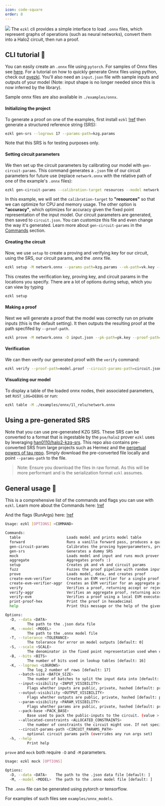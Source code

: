 ```yaml
---
icon: code-square
order: 8
---
```

![](../assets/cli.png) 
The `ezkl` cli provides a simple interface to load `.onnx` files, which represent graphs of operations (such as neural networks), convert them into a Halo2 circuit, then run a proof.

## CLI tutorial 👾

You can easily create an `.onnx` file using `pytorch`. For samples of Onnx files see [here](https://github.com/onnx/models). For a tutorial on how to quickly generate Onnx files using python, check out [pyezkl](https://github.com/zkonduit/pyezkl). You'll also need an `input.json` file with sample inputs and outputs of your model (Note: input shape is no longer needed since this is now inferred by the library).

Sample onnx files are also available in `./examples/onnx`.
#### Initializing the project
To generate a proof on one of the examples, first install `ezkl` 
[!ref](/getting_started)
then generate a structured reference string (SRS):
```bash
ezkl gen-srs --logrows 17 --params-path=kzg.params
```
Note that this SRS is for testing purposes only. 

#### Setting circuit parameters
We then set up the circuit parameters by calibrating our model with `gen-circuit-params`. This command generates a `.json` file of our circuit parameters for future use (replace `network.onnx` with the relative path of one of the example's `.onnx` files):
```bash
ezkl gen-circuit-params --calibration-target resources --model network.onnx --circuit-params-path circuit.json
```
In this example, we will set the `calibration-target` to **"resources"** so that we can optimize for CPU and memory usage. The other option is **"accuracy"**, which optimizes for accuracy given the fixed point representation of the input model. Our circuit parameters are generated, then saved to `circuit.json`. You can customize this file and even change the way it's generated. Learn more about `gen-circuit-params` in the [Commands](https://docs.ezkl.xyz/about_ezkl/commands/) section. 

#### Creating the circuit
Now, we use `setup` to create a proving and verifying key for our circuit, using the SRS, our circuit params, and the .onnx file. 

```bash
ezkl setup -M network.onnx --params-path=kzg.params --vk-path=vk.key --pk-path=pk.key --circuit-params-path=circuit.json
```
This creates the verification key, proving key, and circuit params in the locations you specify. There are a lot of options during setup, which you can view by typing
```bash
ezkl setup 
```

#### Making a proof
Next we will generate a proof that the model was correctly run on private inputs (this is the default setting). It then outputs the resulting proof at the path specfifed by `--proof-path`.

```bash
ezkl prove -M network.onnx -D input.json --pk-path=pk.key --proof-path=model.proof --params-path=kzg.params --circuit-params-path=circuit.json
```

#### Verification
We can then verify our generated proof with the `verify` command:
```bash
ezkl verify --proof-path=model.proof --circuit-params-path=circuit.json --vk-path=vk.key --params-path=kzg.params
```

#### Visualizing our model
To display a table of the loaded onnx nodes, their associated parameters, set `RUST_LOG=DEBUG` or run:

```bash
ezkl table -M ./examples/onnx/1l_relu/network.onnx
```

## Using a pre-generated SRS

Note that you can use pre-generated KZG SRS. These SRS can be converted to a format that is ingestable by the `pse/halo2` prover `ezkl` uses by leveraging [han0110/halo2-kzg-srs](https://github.com/han0110/halo2-kzg-srs). This repo also contains pre-converted SRS from large projects such as Hermez and the [perpetual powers of tau repo](https://github.com/privacy-scaling-explorations/perpetualpowersoftau). Simply download the pre-converted file locally and point `--params-path` to the file.

> Note: Ensure you download the files in raw format. As this will be more performant and is the serialization format `ezkl` assumes.

## General usage 🔧
This is a comprehensive list of the commands and flags you can use with `ezkl`. Learn more about the Commands here:
[!ref](/About_EZKL/Commands)

And the flags (RunArgs) here:
[!ref](/About_EZKL/RunArgs)

```bash
Usage: ezkl [OPTIONS] <COMMAND>

Commands:
  table                     Loads model and prints model table
  forward                   Runs a vanilla forward pass, produces a quantized output, and saves it to a .json file
  gen-circuit-params        Calibrates the proving hyperparameters, produces a quantized output from those hyperparameters, and saves it to a .json file. The circuit parameters are also saved to a file
  gen-srs                   Generates a dummy SRS
  mock                      Loads model and input and runs mock prover (for testing)
  aggregate                 Aggregates proofs :)
  setup                     Creates pk and vk and circuit params
  fuzz                      Fuzzes the proof pipeline with random inputs, random parameters, and random keys
  prove                     Loads model, data, and creates proof
  create-evm-verifier       Creates an EVM verifier for a single proof
  create-evm-verifier-aggr  Creates an EVM verifier for an aggregate proof
  verify                    Verifies a proof, returning accept or reject
  verify-aggr               Verifies an aggregate proof, returning accept or reject
  verify-evm                Verifies a proof using a local EVM executor, returning accept or reject
  print-proof-hex           Print the proof in hexadecimal
  help                      Print this message or the help of the given subcommand(s)

Options:
  -D, --data <DATA>
          The path to the .json data file
  -M, --model <MODEL>
          The path to the .onnx model file
  -T, --tolerance <TOLERANCE>
          The tolerance for error on model outputs [default: 0]
  -S, --scale <SCALE>
          The denominator in the fixed point representation used when quantizing [default: 7]
  -B, --bits <BITS>
          The number of bits used in lookup tables [default: 16]
  -K, --logrows <LOGROWS>
          The log_2 number of rows [default: 17]
      --batch-size <BATCH_SIZE>
          The number of batches to split the input data into [default: 1]
      --input-visibility <INPUT_VISIBILITY>
          Flags whether inputs are public, private, hashed [default: private]
      --output-visibility <OUTPUT_VISIBILITY>
          Flags whether outputs are public, private, hashed [default: public]
      --param-visibility <PARAM_VISIBILITY>
          Flags whether params are public, private, hashed [default: private]
      --pack-base <PACK_BASE>
          Base used to pack the public-inputs to the circuit. (value > 1) to pack instances as a single int. Useful when verifying on the EVM. Note that this will often break for very long inputs. Use with caution, still experimental [default: 1]
      --allocated-constraints <ALLOCATED_CONSTRAINTS>
          the number of constraints the circuit might use. If not specified, this will be calculated using a 'dummy layout' pass
      --circuit-params-path <CIRCUIT_PARAMS_PATH>
          optional circuit params path (overrides any run args set)
  -h, --help
          Print help
```

`prove` and `mock` both require `-D` and `-M` parameters. 

```bash
Usage: ezkl mock [OPTIONS]

Options:
  -D, --data <DATA>    The path to the .json data file [default: ]
  -M, --model <MODEL>  The path to the .onnx model file [default: ]

```

The `.onnx` file can be generated using pytorch or tensorflow. 

For examples of such files see `examples/onnx_models`.
